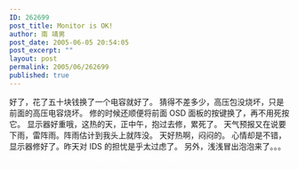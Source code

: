 ```yaml
---
ID: 262699
post_title: Monitor is OK!
author: 南 靖男
post_date: 2005-06-05 20:54:05
post_excerpt: ""
layout: post
permalink: 2005/06/262699
published: true
---
```

好了，花了五十块钱换了一个电容就好了。
猜得不差多少，高压包没烧坏，只是前面的高压电容烧坏。
修的时候还顺便将前面 OSD 面板的按键换了，再不用死按它。
显示器好重哦，这热的天，正中午，抱过去修，累死了。
天气预报又在说要下雨，雷阵雨。阵雨估计到我头上就阵没。
天好热啊，闷闷的。
心情却是不错，显示器修好了。昨天对 IDS 的担忧是乎太过虑了。
另外，浅浅冒出泡泡来了。。。
<font color="#ffffff">但是，我不晓得和她说什么好来着，还是没有话题。</font>